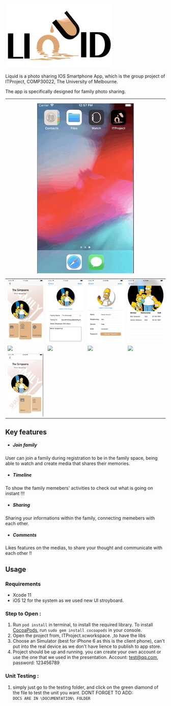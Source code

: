 ![Liquid](Screenshots/liquid.png)

Liquid is a photo sharing IOS Smartphone App, which is the group project of ITProject, COMP30022, The University of Melbourne.

The app is specifically designed for family photo sharing.
***

<table border="0">
 <p align="center">
  <img src = "Screenshots/launch.gif"/>
 </p>
 <tr>
    <td><img src="Screenshots/familyMain.png"!></td>
    <td><img src="Screenshots/familySet.png"!></td>
    <td><img src="Screenshots/individualSet.png"!></td>
    <td><img src="Screenshots/viewFamily.png"!></td>
 </tr>
 <tr>
    <td><img src="Screenshots/createAlbum.gif"!></td>
    <td><img src="Screenshots/viewMedia.gif"!></td>
    <td><img src="Screenshots/viewPhoto.gif"!></td>
    <td><img src="Screenshots/delete.gif"!></td>

 </tr>
  <tr>
    <td><img src="Screenshots/timeline.gif"!></td>
 </tr>


</table>

## Key features
- ##### Join family
User can join a family during registration to be in the family space, being able to watch and create media that shares their memories.
- ##### Timeline 
To show the family memebers' activities to check out what is going on instant !!!
- ##### Sharing 
Sharing your informations within the family, connecting memebers with each other.
- ##### Comments
Likes features on the medias, to share your thought and communicate with each other !!

## Usage
### Requirements
- Xcode 11
- iOS 12 for the system as we used new UI stroyboard.


### Step to Open : 
1. Run `pod install` in terminal, to install the required library.
To install [CocoaPods](http://www.cocoapods.org), run `sudo gem install cocoapods` in your console.
2. Open the project from, ITProject.xcworkspace. ,to have the libs 
3. Choose an Simulator (best for iPhone 6 as this is the client phone), can't put into the real device as we don't have lience to publish to app store.
4. Project should be up and running. 
you can create your own account or use the one that we used in the presentation.
Account: test@qq.com, password: 123456789
    
### Unit Testing : 
1. simply just go to the testing folder, and click on the green diamond of the file to test the unit you want.
DONT FORGET TO ADD:  
  `DOCS ARE IN \DOCUMENTATION\ FOLDER` 

 
